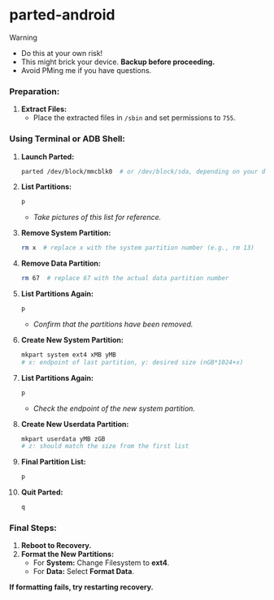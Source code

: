  # parted-android

> [!WARNING]  
> - Do this at your own risk!  
> - This might brick your device. **Backup before proceeding.**  
> - Avoid PMing me if you have questions.

### **Preparation:**
1. **Extract Files:**  
   - Place the extracted files in `/sbin` and set permissions to `755`.

### **Using Terminal or ADB Shell:**
1. **Launch Parted:**
   ```bash
   parted /dev/block/mmcblk0  # or /dev/block/sda, depending on your device
   ```

2. **List Partitions:**
   ```bash
   p
   ```
   - *Take pictures of this list for reference.*

3. **Remove System Partition:**
   ```bash
   rm x  # replace x with the system partition number (e.g., rm 13)
   ```

4. **Remove Data Partition:**
   ```bash
   rm 67  # replace 67 with the actual data partition number
   ```

5. **List Partitions Again:**
   ```bash
   p
   ```
   - *Confirm that the partitions have been removed.*

6. **Create New System Partition:**
   ```bash
   mkpart system ext4 xMB yMB  
   # x: endpoint of last partition, y: desired size (nGB*1024+x)
   ```

7. **List Partitions Again:**
   ```bash
   p
   ```
   - *Check the endpoint of the new system partition.*

8. **Create New Userdata Partition:**
   ```bash
   mkpart userdata yMB zGB  
   # z: should match the size from the first list
   ```

9. **Final Partition List:**
   ```bash
   p
   ```

10. **Quit Parted:**
    ```bash
    q
    ```

### **Final Steps:**
1. **Reboot to Recovery.**
2. **Format the New Partitions:**
   - For **System:** Change Filesystem to **ext4**.
   - For **Data:** Select **Format Data**.

**If formatting fails, try restarting recovery.**
